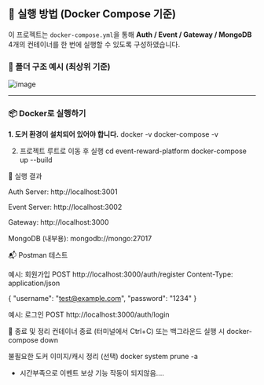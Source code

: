 ## 🚀 실행 방법 (Docker Compose 기준)

이 프로젝트는 `docker-compose.yml`을 통해 **Auth / Event / Gateway / MongoDB** 4개의 컨테이너를 한 번에 실행할 수 있도록 구성하였습니다.

### 📂 폴더 구조 예시 (최상위 기준)


![image](https://github.com/user-attachments/assets/6fd0e480-613c-48c0-a621-75d0f0cbcaf1)


---

### 📦 Docker로 실행하기

**1. 도커 환경이 설치되어 있어야 합니다.**
docker -v
docker-compose -v

2. 프로젝트 루트로 이동 후 실행
cd event-reward-platform
docker-compose up --build

🧪 실행 결과

Auth Server: http://localhost:3001

Event Server: http://localhost:3002

Gateway: http://localhost:3000

MongoDB (내부용): mongodb://mongo:27017

📬 Postman 테스트

예시: 회원가입
POST http://localhost:3000/auth/register
Content-Type: application/json

{
  "username": "test@example.com",
  "password": "1234"
}

예시: 로그인
POST http://localhost:3000/auth/login


🧹 종료 및 정리
컨테이너 종료 (터미널에서 Ctrl+C) 또는 백그라운드 실행 시
docker-compose down

불필요한 도커 이미지/캐시 정리 (선택)
docker system prune -a




* 시간부족으로 이벤트 보상 기능 작동이 되지않음....
